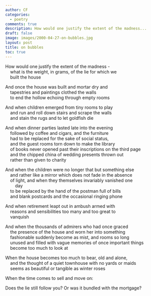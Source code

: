```yaml
---
author: CF
categories:
  - poetry
comments: true
description: How would one justify the extent of the madness...
draft: false
image: images/2000-04-27-on-bubbles.jpg
layout: post
title: on bubbles
toc: true
---
```

    
How would one justify the extent of the madness -    
    what is the weight, in grams, of the lie for which we    
    built the house    
    
And once the house was built and mortar dry and    
    tapestries and paintings clothed the walls    
    to end the hollow echoing through empty rooms    
    
And when children emerged from tiny rooms to play    
    and run and roll down stairs and scrape the walls    
    and stain the rugs and to let goldfish die    
    
And when dinner parties lasted late into the evening    
    followed by coffee and cigars, and the furniture    
    had to be replaced for the sake of social status,    
    and the guest rooms torn down to make the library    
    of books never opened past their inscriptions on the third page    
    and the chipped china of wedding presents thrown out    
    rather than given to charity    
    
And when the children were no longer that but something else    
    and rather like a mirror which does not fade in the absence    
    of light, and when they themselves invariably vanished one    
        day    
    to be replaced by the hand of the postman full of bills    
    and blank postcards and the occasional ringing phone    
    
And when retirement leapt out in ambush armed with    
    reasons and sensibilities too many and too great to    
    vanquish    
    
And when the thousands of admirers who had once graced    
    the presence of the house and worn her into something    
    fashionable suddenly become as mist, and rooms so long    
    unused and filled with vague memories of once important things    
    become too much to look at    
    
When the house becomes too much to bear, old and alone,    
    and the thought of a quiet townhouse with no yards or maids    
    seems as beautiful or tangible as winter roses    
    
When the time comes to sell and move on:    
    
Does the lie still follow you? Or was it bundled with the mortgage?    
